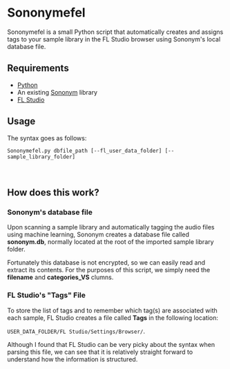 # Sononymefel
Sononymefel is a small Python script that automatically creates and assigns tags to your sample library in the FL Studio browser using Sononym's local database file.

## Requirements
- [Python](https://www.python.org/downloads/)
- An existing [Sononym](https://www.sononym.net/) library
- [FL Studio](https://www.image-line.com/)

## Usage

The syntax goes as follows:

`Sononymefel.py dbfile_path [--fl_user_data_folder] [--sample_library_folder]`
<br/><br/><br/>
## How does this work?

### Sononym's database file
Upon scanning a sample library and automatically tagging the audio files using machine learning, Sononym creates a database file called **sononym.db**, normally located at the root of the imported sample library folder.

Fortunately this database is not encrypted, so we can easily read and extract its contents. For the purposes of this script, we simply need the **filename** and **categories_VS** clumns.

### FL Studio's "Tags" File
To store the list of tags and to remember which tag(s) are associated with each sample, FL Studio creates a file called **Tags** in the following location:

`USER_DATA_FOLDER/FL Studio/Settings/Browser/`.

Although I found that FL Studio can be very picky about the syntax when parsing this file, we can see that it is relatively straight forward to understand how the information is structured.
